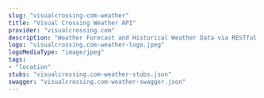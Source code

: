 ```yaml
---
slug: "visualcrossing-com-weather"
title: "Visual Crossing Weather API"
provider: "visualcrossing.com"
description: "Weather Forecast and Historical Weather Data via RESTful API."
logo: "visualcrossing.com-weather-logo.jpeg"
logoMediaType: "image/jpeg"
tags:
- "location"
stubs: "visualcrossing.com-weather-stubs.json"
swagger: "visualcrossing.com-weather-swagger.json"
---
```

